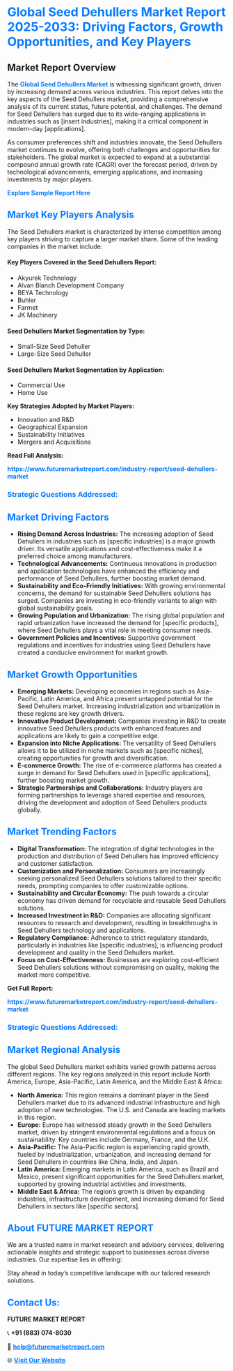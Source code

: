 <h1 style="color: #007BFF;">Global Seed Dehullers Market Report 2025-2033: Driving Factors, Growth Opportunities, and Key Players</h1>

<section id="overview">
<h2>Market Report Overview</h2>
<p>The <a href="https://www.futuremarketreport.com/industry-report/seed-dehullers-market" style="color: #007BFF; text-decoration: none;"><strong>Global Seed Dehullers Market</strong></a> is witnessing significant growth, driven by increasing demand across various industries. This report delves into the key aspects of the Seed Dehullers market, providing a comprehensive analysis of its current status, future potential, and challenges. The demand for Seed Dehullers has surged due to its wide-ranging applications in industries such as [insert industries], making it a critical component in modern-day [applications].</p>
<p>As consumer preferences shift and industries innovate, the Seed Dehullers market continues to evolve, offering both challenges and opportunities for stakeholders. The global market is expected to expand at a substantial compound annual growth rate (CAGR) over the forecast period, driven by technological advancements, emerging applications, and increasing investments by major players.</p>
</section>

<section id="overview">
<p><a href="https://www.futuremarketreport.com/request-sample/reportId=51737" style="color: #007BFF; text-decoration: none;"><strong>Explore Sample Report Here</strong></a></p>
</section>

<section id="key-players">
<h2 style="color: #007BFF;">Market Key Players Analysis</h2>
<p>The Seed Dehullers market is characterized by intense competition among key players striving to capture a larger market share. Some of the leading companies in the market include:</p>
<h4>Key Players Covered in the Seed Dehullers Report:</h4>
<ul><li>Akyurek Technology</li><li>Alvan Blanch Development Company</li><li>BEYA Technology</li><li>Buhler</li><li>Farmet</li><li>JK Machinery</li></ul>
<h4>Seed Dehullers Market Segmentation by Type:</h4>
<ul><li>Small-Size Seed Dehuller</li><li>Large-Size Seed Dehuller</li></ul>

<h4>Seed Dehullers Market Segmentation by Application:</h4>
<ul><li>Commercial Use</li><li>Home Use</li></ul>
<p><strong>Key Strategies Adopted by Market Players:</strong></p>
<ul>
<li>Innovation and R&D</li>
<li>Geographical Expansion</li>
<li>Sustainability Initiatives</li>
<li>Mergers and Acquisitions</li>
</ul>
</section>

<section>
<p><strong>Read Full Analysis: </strong></p><a href="https://www.futuremarketreport.com/industry-report/seed-dehullers-market" style="color: #007BFF; text-decoration: none;"><strong>https://www.futuremarketreport.com/industry-report/seed-dehullers-market</strong></a>
<h3 style="color: #007BFF;">Strategic Questions Addressed:</h3>
</section>

<section id="driving-factors">
<h2 style="color: #007BFF;">Market Driving Factors</h2>
<ul>
<li><strong>Rising Demand Across Industries:</strong> The increasing adoption of Seed Dehullers in industries such as [specific industries] is a major growth driver. Its versatile applications and cost-effectiveness make it a preferred choice among manufacturers.</li>
<li><strong>Technological Advancements:</strong> Continuous innovations in production and application technologies have enhanced the efficiency and performance of Seed Dehullers, further boosting market demand.</li>
<li><strong>Sustainability and Eco-Friendly Initiatives:</strong> With growing environmental concerns, the demand for sustainable Seed Dehullers solutions has surged. Companies are investing in eco-friendly variants to align with global sustainability goals.</li>
<li><strong>Growing Population and Urbanization:</strong> The rising global population and rapid urbanization have increased the demand for [specific products], where Seed Dehullers plays a vital role in meeting consumer needs.</li>
<li><strong>Government Policies and Incentives:</strong> Supportive government regulations and incentives for industries using Seed Dehullers have created a conducive environment for market growth.</li>
</ul>
</section>

<section id="growth-opportunities">
<h2 style="color: #007BFF;">Market Growth Opportunities</h2>
<ul>
<li><strong>Emerging Markets:</strong> Developing economies in regions such as Asia-Pacific, Latin America, and Africa present untapped potential for the Seed Dehullers market. Increasing industrialization and urbanization in these regions are key growth drivers.</li>
<li><strong>Innovative Product Development:</strong> Companies investing in R&D to create innovative Seed Dehullers products with enhanced features and applications are likely to gain a competitive edge.</li>
<li><strong>Expansion into Niche Applications:</strong> The versatility of Seed Dehullers allows it to be utilized in niche markets such as [specific niches], creating opportunities for growth and diversification.</li>
<li><strong>E-commerce Growth:</strong> The rise of e-commerce platforms has created a surge in demand for Seed Dehullers used in [specific applications], further boosting market growth.</li>
<li><strong>Strategic Partnerships and Collaborations:</strong> Industry players are forming partnerships to leverage shared expertise and resources, driving the development and adoption of Seed Dehullers products globally.</li>
</ul>
</section>

<section id="trending-factors">
<h2 style="color: #007BFF;">Market Trending Factors</h2>
<ul>
<li><strong>Digital Transformation:</strong> The integration of digital technologies in the production and distribution of Seed Dehullers has improved efficiency and customer satisfaction.</li>
<li><strong>Customization and Personalization:</strong> Consumers are increasingly seeking personalized Seed Dehullers solutions tailored to their specific needs, prompting companies to offer customizable options.</li>
<li><strong>Sustainability and Circular Economy:</strong> The push towards a circular economy has driven demand for recyclable and reusable Seed Dehullers solutions.</li>
<li><strong>Increased Investment in R&D:</strong> Companies are allocating significant resources to research and development, resulting in breakthroughs in Seed Dehullers technology and applications.</li>
<li><strong>Regulatory Compliance:</strong> Adherence to strict regulatory standards, particularly in industries like [specific industries], is influencing product development and quality in the Seed Dehullers market.</li>
<li><strong>Focus on Cost-Effectiveness:</strong> Businesses are exploring cost-efficient Seed Dehullers solutions without compromising on quality, making the market more competitive.</li>
</ul>
</section>

<section>
<p><strong>Get Full Report: </strong></p><a href="https://www.futuremarketreport.com/industry-report/seed-dehullers-market" style="color: #007BFF; text-decoration: none;"><strong>https://www.futuremarketreport.com/industry-report/seed-dehullers-market</strong></a>
<h3 style="color: #007BFF;">Strategic Questions Addressed:</h3>
</section>


<section id="regional-analysis">
<h2 style="color: #007BFF;">Market Regional Analysis</h2>
<p>The global Seed Dehullers market exhibits varied growth patterns across different regions. The key regions analyzed in this report include North America, Europe, Asia-Pacific, Latin America, and the Middle East & Africa:</p>
<ul>
<li><strong>North America:</strong> This region remains a dominant player in the Seed Dehullers market due to its advanced industrial infrastructure and high adoption of new technologies. The U.S. and Canada are leading markets in this region.</li>
<li><strong>Europe:</strong> Europe has witnessed steady growth in the Seed Dehullers market, driven by stringent environmental regulations and a focus on sustainability. Key countries include Germany, France, and the U.K.</li>
<li><strong>Asia-Pacific:</strong> The Asia-Pacific region is experiencing rapid growth, fueled by industrialization, urbanization, and increasing demand for Seed Dehullers in countries like China, India, and Japan.</li>
<li><strong>Latin America:</strong> Emerging markets in Latin America, such as Brazil and Mexico, present significant opportunities for the Seed Dehullers market, supported by growing industrial activities and investments.</li>
<li><strong>Middle East & Africa:</strong> The region’s growth is driven by expanding industries, infrastructure development, and increasing demand for Seed Dehullers in sectors like [specific sectors].</li>
</ul>
</section>

<footer>
<h2 style="color: #007BFF;">About FUTURE MARKET REPORT</h2>
<p>We are a trusted name in market research and advisory services, delivering actionable insights and strategic support to businesses across diverse industries. Our expertise lies in offering:</p>

<p>Stay ahead in today’s competitive landscape with our tailored research solutions.</p>

<h2 style="color: #007BFF;">Contact Us:</h2>
<p><strong>FUTURE MARKET REPORT</strong></p>
<p>📞 <strong>+91 (883) 074-8030</strong></p>
<p>📧 <strong><a href="mailto:help@futuremarketreport.com" style="color: #007BFF;">help@futuremarketreport.com</a></strong></p>
<p>🌐 <strong><a href="https://www.futuremarketreport.com/" style="color: #007BFF;">Visit Our Website</a></strong></p>
</footer>